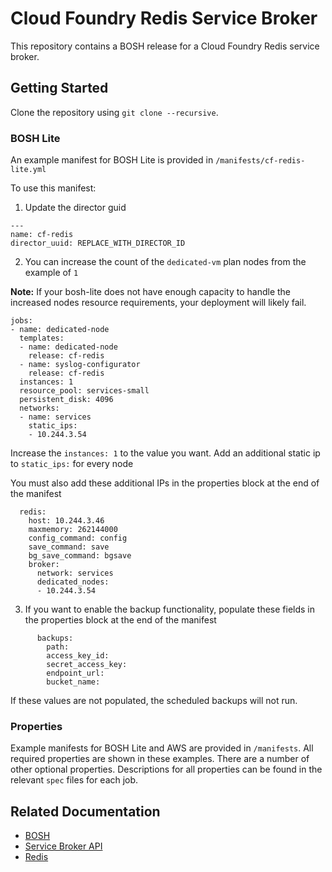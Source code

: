 # Cloud Foundry Redis Service Broker

This repository contains a BOSH release for a Cloud Foundry Redis service
broker.

## Getting Started

Clone the repository using `git clone --recursive`.

### BOSH Lite
An example manifest for BOSH Lite is provided in `/manifests/cf-redis-lite.yml`

To use this manifest:

1. Update the director guid

```
---
name: cf-redis
director_uuid: REPLACE_WITH_DIRECTOR_ID
```

2. You can increase the count of the `dedicated-vm` plan nodes from the example of `1`

**Note:** If your bosh-lite does not have enough capacity to handle the increased nodes resource requirements, your deployment will likely fail.

```
jobs:
- name: dedicated-node
  templates:
  - name: dedicated-node
    release: cf-redis
  - name: syslog-configurator
    release: cf-redis
  instances: 1
  resource_pool: services-small
  persistent_disk: 4096
  networks:
  - name: services
    static_ips:
    - 10.244.3.54
```
Increase the `instances: 1` to the value you want.
Add an additional static ip to `static_ips:` for every node

You must also add these additional IPs in the properties block at the end of the manifest

```
  redis:
    host: 10.244.3.46
    maxmemory: 262144000
    config_command: config
    save_command: save
    bg_save_command: bgsave
    broker:
      network: services
      dedicated_nodes:
      - 10.244.3.54
```

3. If you want to enable the backup functionality, populate these fields in the properties block at the end of the manifest

```
      backups:
        path:
        access_key_id:
        secret_access_key:
        endpoint_url:
        bucket_name:
```

If these values are not populated, the scheduled backups will not run.


### Properties

Example manifests for BOSH Lite and AWS are provided in `/manifests`. All
required properties are shown in these examples. There are a number of other
optional properties. Descriptions for all properties can be found in the
relevant `spec` files for each job.

## Related Documentation

 * [BOSH](https://bosh.io/docs)
 * [Service Broker API](http://docs.cloudfoundry.org/services/api.html)
 * [Redis](http://redis.io/documentation)
